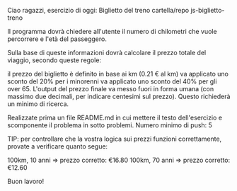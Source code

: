Ciao ragazzi,
esercizio di oggi: Biglietto del treno
cartella/repo js-biglietto-treno

Il programma dovrà chiedere all'utente il numero di chilometri che vuole percorrere e l'età del passeggero.

Sulla base di queste informazioni dovrà calcolare il prezzo totale del viaggio, secondo queste regole:

il prezzo del biglietto è definito in base ai km (0.21 € al km)
va applicato uno sconto del 20% per i minorenni
va applicato uno sconto del 40% per gli over 65.
L'output del prezzo finale va messo fuori in forma umana (con massimo due decimali, per indicare centesimi sul prezzo). Questo richiederà un minimo di ricerca.

Realizzate prima un file README.md in cui mettere il testo dell'esercizio e scomponente il problema in sotto problemi.
Numero minimo di push: 5

TIP:
per controllare che la vostra logica sui prezzi funzioni correttamente, provate a verificare quanto segue:

100km, 10 anni => prezzo corretto: €16.80
100km, 70 anni => prezzo corretto: €12.60

Buon lavoro!
